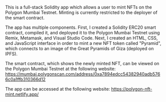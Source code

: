 This is a full-stack Solidity app which allows a user to mint NFTs on the Polygon Mumbai Testnet. Minting is currently restricted to the deployer of the smart contract. 

The app has multiple components. First, I created a Solidity ERC20 smart contract, compiled it, and deployed it to the Polygon Mumbai Testnet using Remix, Metamask, and Visual Studio Code. Next, I created an HTML, CSS, and JavaScript interface in order to mint a new NFT token called "Pyramid", which connects to an image of the Great Pyramids of Giza (deployed on IPFS). 

The smart contract, which shows the newly minted NFT, can be viewed on the Polygon Mumbai Testnet at the following website:
https://mumbai.polygonscan.com/address/0xa7894edcc54382940adb5766c0a1ffb310366d12

The app can be accessed at the following website: https://polygon-nft-mint.netlify.app/
